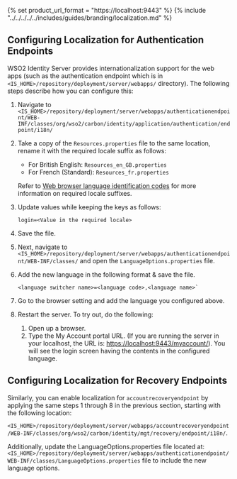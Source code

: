 {% set product_url_format = "https://localhost:9443" %}
{% include "../../../../../includes/guides/branding/localization.md" %}

## Configuring Localization for Authentication Endpoints

WSO2 Identity Server provides internationalization support for the web apps (such as the authentication endpoint which is in `<IS_HOME>/repository/deployment/server/webapps/` directory). The following steps describe how you can configure this:

1. Navigate to `<IS_HOME>/repository/deployment/server/webapps/authenticationendpoint/WEB-INF/classes/org/wso2/carbon/identity/application/authentication/endpoint/i18n/`

2. Take a copy of the `Resources.properties` file to the same location, rename it with the required locale suffix as follows:
    - For British English: `Resources_en_GB.properties`
    - For French (Standard): `Resources_fr.properties`

    Refer to [Web browser language identification codes](https://www.localeplanet.com/icu/) for more information on required locale suffixes.

3. Update values while keeping the keys as follows:
   ```
   login=<Value in the required locale>
   ``` 

4. Save the file.

5. Next, navigate to `<IS_HOME>/repository/deployment/server/webapps/authenticationendpoint/WEB-INF/classes/` and open the `LanguageOptions.properties` file.

6. Add the new language in the following format & save the file.
   ```
   <language switcher name>=<language code>,<language name>`
   ```

7. Go to the browser setting and add the language you configured above.

8. Restart the server. To try out, do the following:
    1. Open up a browser.
    2. Type the My Account portal URL. (If you are running the server in your localhost, the URL is: [https://localhost:9443/myaccount/](https://localhost:9443/myaccount/)). You will see the login screen having the contents in the configured language.

## Configuring Localization for Recovery Endpoints

Similarly, you can enable localization for `accountrecoveryendpoint` by applying the same steps 1 through 8 in the previous section, starting with the following location:

`<IS_HOME>/repository/deployment/server/webapps/accountrecoveryendpoint/WEB-INF/classes/org/wso2/carbon/identity/mgt/recovery/endpoint/i18n/`.

Additionally, update the LanguageOptions.properties file located at: `<IS_HOME>/repository/deployment/server/webapps/authenticationendpoint/WEB-INF/classes/LanguageOptions.properties` file to include the new language options.
